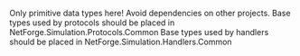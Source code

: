 Only primitive data types here!
Avoid dependencies on other projects.
Base types used by protocols should be placed in NetForge.Simulation.Protocols.Common
Base types used by handlers should be placed in NetForge.Simulation.Handlers.Common
